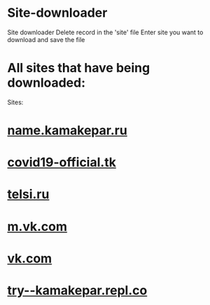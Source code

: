 # Site-downloader
Site downloader
Delete record in the 'site' file
Enter site you want to download and save the file

# All sites that have being downloaded:
Sites:
# [name.kamakepar.ru](http://site-downloader.tk/name.kamakepar.ru/)
# [covid19-official.tk](http://site-downloader.tk/covid19-official.tk/)
# [telsi.ru](http://site-downloader.tk/telsi.ru/)
# [m.vk.com](http://site-downloader.tk/m.vk.com/)
# [vk.com](http://site-downloader.tk/vk.com/)
# [try--kamakepar.repl.co](http://site-downloader.tk/try--kamakepar.repl.co/)

